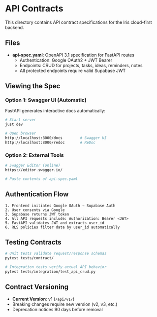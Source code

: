 # API Contracts

This directory contains API contract specifications for the Iris cloud-first backend.

## Files

- **api-spec.yaml**: OpenAPI 3.1 specification for FastAPI routes
  - Authentication: Google OAuth2 + JWT Bearer
  - Endpoints: CRUD for projects, tasks, ideas, reminders, notes
  - All protected endpoints require valid Supabase JWT

## Viewing the Spec

### Option 1: Swagger UI (Automatic)

FastAPI generates interactive docs automatically:

```bash
# Start server
just dev

# Open browser
http://localhost:8000/docs        # Swagger UI
http://localhost:8000/redoc       # ReDoc
```

### Option 2: External Tools

```bash
# Swagger Editor (online)
https://editor.swagger.io/

# Paste contents of api-spec.yaml
```

## Authentication Flow

```
1. Frontend initiates Google OAuth → Supabase Auth
2. User consents via Google
3. Supabase returns JWT token
4. All API requests include: Authorization: Bearer <JWT>
5. FastAPI validates JWT and extracts user_id
6. RLS policies filter data by user_id automatically
```

## Testing Contracts

```bash
# Unit tests validate request/response schemas
pytest tests/contract/

# Integration tests verify actual API behavior
pytest tests/integration/test_api_crud.py
```

## Contract Versioning

- **Current Version**: v1 (`/api/v1/`)
- Breaking changes require new version (v2, v3, etc.)
- Deprecation notices 90 days before removal

